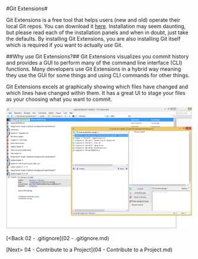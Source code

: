 #Git Extensions#

Git Extensions is a free tool that helps users (new and old) operate their local Git repos.  You can download it [here](https://code.google.com/p/gitextensions/).  Installation may seem daunting, but please read each of the installation panels and when in doubt, just take the defaults.  By installing Git Extensions, you are also installing Git itself which is required if you want to actually *use* Git.

##Why use Git Extensions?##
Git Extensions visualizes you commit history and provides a GUI to perform many of the command line interface (CLI) functions.  Many developers use Git Extensions in a hybrid way meaning they use the GUI for some things and using CLI commands for other things.

Git Extensions excels at graphically showing which files have changed and which lines have changed within them.  It has a great UI to stage your files as your choosing what you want to commit.

![git-extensions.png](assets/git-extensions.png)

[<Back 02 - .gitignore](02 - .gitignore.md)

[Next> 04 - Contribute to a Project](04 - Contribute to a Project.md)
